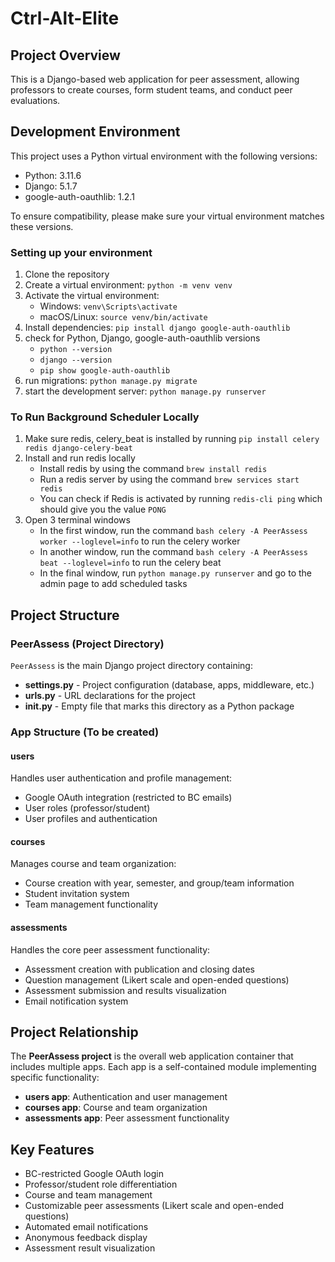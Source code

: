# Ctrl-Alt-Elite

## Project Overview

This is a Django-based web application for peer assessment, allowing professors to create courses, form student teams, and conduct peer evaluations.

## Development Environment

This project uses a Python virtual environment with the following versions:

- Python: 3.11.6
- Django: 5.1.7
- google-auth-oauthlib: 1.2.1

To ensure compatibility, please make sure your virtual environment matches these versions.

### Setting up your environment

1. Clone the repository
2. Create a virtual environment: `python -m venv venv`
3. Activate the virtual environment:
   - Windows: `venv\Scripts\activate`
   - macOS/Linux: `source venv/bin/activate`
4. Install dependencies: `pip install django google-auth-oauthlib`
5. check for Python, Django, google-auth-oauthlib versions
    - `python --version`
    - `django --version`
    - `pip show google-auth-oauthlib`
6. run migrations: `python manage.py migrate`
7. start the development server: `python manage.py runserver`

### To Run Background Scheduler Locally
1. Make sure redis, celery_beat is installed by running `pip install celery redis django-celery-beat`
2. Install and run redis locally
    - Install redis by using the command `brew install redis`
    - Run a redis server by using the command `brew services start redis`
    - You can check if Redis is activated by running `redis-cli ping` which should give you the value `PONG`
3. Open 3 terminal windows
    - In the first window, run the command `bash celery -A PeerAssess worker --loglevel=info` to run the celery worker
    - In another window, run the command `bash celery -A PeerAssess beat --loglevel=info` to run the celery beat
    - In the final window, run `python manage.py runserver` and go to the admin page to add scheduled tasks 

## Project Structure

### PeerAssess (Project Directory)

`PeerAssess` is the main Django project directory containing:

- **settings.py** - Project configuration (database, apps, middleware, etc.)
- **urls.py** - URL declarations for the project
- **__init__.py** - Empty file that marks this directory as a Python package

### App Structure (To be created)

#### users
Handles user authentication and profile management:
- Google OAuth integration (restricted to BC emails)
- User roles (professor/student)
- User profiles and authentication

#### courses
Manages course and team organization:
- Course creation with year, semester, and group/team information
- Student invitation system
- Team management functionality

#### assessments
Handles the core peer assessment functionality:
- Assessment creation with publication and closing dates
- Question management (Likert scale and open-ended questions)
- Assessment submission and results visualization
- Email notification system

## Project Relationship

The **PeerAssess project** is the overall web application container that includes multiple apps.
Each app is a self-contained module implementing specific functionality:
- **users app**: Authentication and user management
- **courses app**: Course and team organization
- **assessments app**: Peer assessment functionality

## Key Features

- BC-restricted Google OAuth login
- Professor/student role differentiation
- Course and team management
- Customizable peer assessments (Likert scale and open-ended questions)
- Automated email notifications
- Anonymous feedback display
- Assessment result visualization

